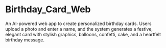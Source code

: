 # Birthday_Card_Web
An AI-powered web app to create personalized birthday cards. Users upload a photo and enter a name, and the system generates a festive, elegant card with stylish graphics, balloons, confetti, cake, and a heartfelt birthday message.
